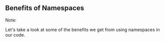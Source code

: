 ## Benefits of Namespaces

Note:

Let's take a look at some of the benefits we get from using namespaces in our code.
